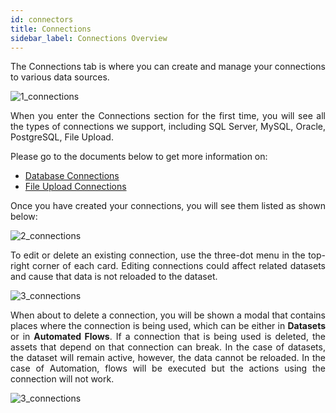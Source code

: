 ```yaml
---
id: connectors
title: Connections
sidebar_label: Connections Overview
---
```


<div style="text-align: justify">

The Connections tab is where you can create and manage your connections to various data sources.

![1_connections](https://s3.amazonaws.com/cdn.qrvey.com/documentation_assets/ui-docs/datasets/3.4.2.4_connectors/1_Connections.png#thumbnail-60)

When you enter the Connections section for the first time, you will see all the types of connections we support, including SQL Server, MySQL, Oracle, PostgreSQL, File Upload. 

Please go to the documents below to get more information on:
* [Database Connections](ui-docs/datasets/databases.md)
* [File Upload Connections](ui-docs/datasets/csv.md) 

Once you have created your connections, you will see them listed as shown below:

![2_connections](https://s3.amazonaws.com/cdn.qrvey.com/documentation_assets/ui-docs/datasets/3.4.2.4_connectors/2_Connections.png#thumbnail)

To edit or delete an existing connection, use the three-dot menu in the top-right corner of each card. Editing connections could affect related datasets and cause that data is not reloaded to the dataset. 

![3_connections](https://s3.amazonaws.com/cdn.qrvey.com/documentation_assets/ui-docs/datasets/3.4.2.4_connectors/3_Connections.png#thumbnail-80)

When about to delete a connection, you will be shown a modal that contains places where the connection is being used, which can be either in **Datasets** or in **Automated Flows**. If a connection that is being used is deleted, the assets that depend on that connection can break. In the case of datasets, the dataset will remain active, however, the data cannot be reloaded. In the case of Automation, flows will be executed but the actions using the connection will not work. 

![3_connections](https://s3.amazonaws.com/cdn.qrvey.com/documentation_assets/ui-docs/datasets/3.4.2.4_connectors/4_Connections.png#thumbnail-80)





